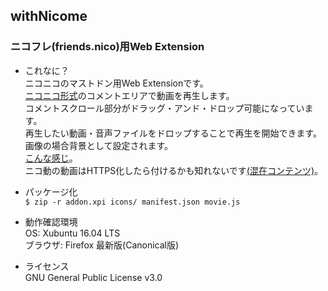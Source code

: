## withNicome  

### ニコフレ(friends.nico)用Web Extension  


* これなに？  
ニコニコのマストドン用Web Extensionです。  
[ニコニコ形式](https://friends.nico/nicomment)のコメントエリアで動画を再生します。  
コメントスクロール部分がドラッグ・アンド・ドロップ可能になっています。  
再生したい動画・音声ファイルをドロップすることで再生を開始できます。  
画像の場合背景として設定されます。  
[こんな感じ](https://friends.nico/@12/19584232)。  
ニコ動の動画はHTTPS化したら付けるかも知れないです[(混在コンテンツ)](https://friends.nico/@12/19593249)。  


* パッケージ化  
`$ zip -r addon.xpi icons/ manifest.json movie.js`


* 動作確認環境  
OS: Xubuntu 16.04 LTS  
ブラウザ: Firefox 最新版(Canonical版)  


* ライセンス  
GNU General Public License v3.0  
